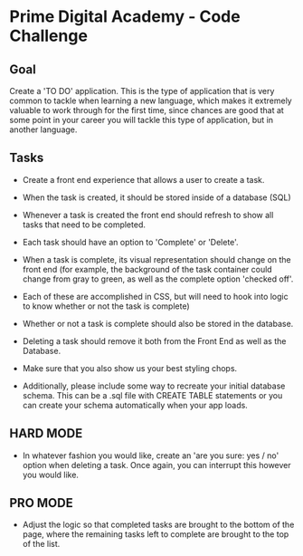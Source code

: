 # Prime Digital Academy - Code Challenge

## Goal
Create a 'TO DO' application. This is the type of application that is very common to tackle when learning a new language, which makes it extremely valuable to work through for the first time, since chances are good that at some point in your career you will tackle this type of application, but in another language.

## Tasks
* Create a front end experience that allows a user to create a task.
* When the task is created, it should be stored inside of a   database (SQL)
* Whenever a task is created the front end should refresh to show all tasks that need to be completed.
* Each task should have an option to 'Complete' or 'Delete'.
*  When a task is complete, its visual representation should change on the front end (for example, the background of the task container could change from gray to green, as well as the complete option 'checked off'.
* Each of these are accomplished in CSS, but will need to hook into logic to know whether or not the task is complete)
* Whether or not a task is complete should also be stored in the database.
* Deleting a task should remove it both from the Front End as well as the Database.
* Make sure that you also show us your best styling chops.

* Additionally, please include some way to recreate your initial database schema. This can be a .sql file with CREATE TABLE statements or you can create your schema automatically when your app loads.

## HARD MODE
* In whatever fashion you would like, create an 'are you sure: yes / no' option when deleting a task. Once again, you can interrupt this however you would like.

## PRO MODE
* Adjust the logic so that completed tasks are brought to the bottom of the page, where the remaining tasks left to complete are brought to the top of the list.
